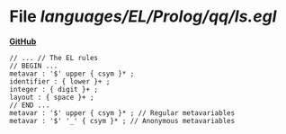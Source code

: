 # File _languages/EL/Prolog/qq/ls.egl_
**[GitHub](https://github.com/softlang/yas/blob/master/languages/EL/Prolog/qq/ls.egl)**
```
// ... // The EL rules
// BEGIN ...
metavar : '$' upper { csym }* ;
identifier : { lower }+ ;
integer : { digit }+ ;
layout : { space }+ ;
// END ...
metavar : '$' upper { csym }* ; // Regular metavariables
metavar : '$' '_' { csym }* ; // Anonymous metavariables
```
